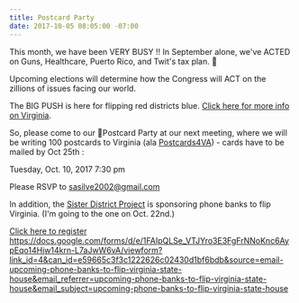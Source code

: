 ```yaml
---
title: Postcard Party
date: 2017-10-05 08:05:00 -07:00
---
```


This month, we have been VERY BUSY !!  In September alone, we've ACTED on Guns, Healthcare, Puerto Rico, and Twit's tax plan.  

Upcoming elections will determine how the Congress will ACT on the zillions of issues facing our world.  

The BIG PUSH is here for flipping red districts blue.   [Click here for more info on Virginia](http://www.whyvamatters2017.com/).

So, please come to our Postcard Party at our next meeting, where we will be writing 100 postcards to Virginia (ala [Postcards4VA](https://postcards4va.com/)) - cards have to be mailed by Oct 25th :

Tuesday,
Oct. 10, 2017
7:30 pm

Please RSVP to sasilve2002@gmail.com

In addition, the [Sister District Project](https://www.sisterdistrict.com/sister-races-2017/) is sponsoring phone banks to flip Virginia. (I'm going to the one on Oct. 22nd.)
 
[Click here to register](https://docs.google.com/forms/d/e/1FAIpQLSe_VTJYro3E3FgFrNNoKnc6AypEqo14Hjw14krn-L7aJwW6vA/viewform?link_id=4&can_id=e59665c3f3c1222626c02430d1bf6bdb&source=email-upcoming-phone-banks-to-flip-virginia-state-house&email_referrer=upcoming-phone-banks-to-flip-virginia-state-house&email_subject=upcoming-phone-banks-to-flip-virginia-state-house) 
https://docs.google.com/forms/d/e/1FAIpQLSe_VTJYro3E3FgFrNNoKnc6AypEqo14Hjw14krn-L7aJwW6vA/viewform?link_id=4&can_id=e59665c3f3c1222626c02430d1bf6bdb&source=email-upcoming-phone-banks-to-flip-virginia-state-house&email_referrer=upcoming-phone-banks-to-flip-virginia-state-house&email_subject=upcoming-phone-banks-to-flip-virginia-state-house